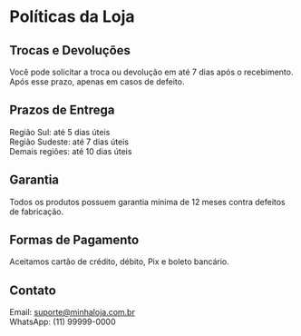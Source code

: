 # Políticas da Loja

## Trocas e Devoluções
Você pode solicitar a troca ou devolução em até 7 dias após o recebimento. Após esse prazo, apenas em casos de defeito.

## Prazos de Entrega
Região Sul: até 5 dias úteis  
Região Sudeste: até 7 dias úteis  
Demais regiões: até 10 dias úteis

## Garantia
Todos os produtos possuem garantia mínima de 12 meses contra defeitos de fabricação.

## Formas de Pagamento
Aceitamos cartão de crédito, débito, Pix e boleto bancário.

## Contato
Email: suporte@minhaloja.com.br  
WhatsApp: (11) 99999-0000